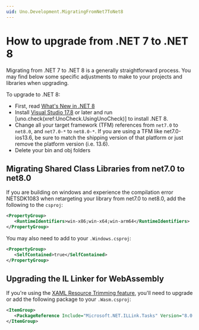 ```yaml
---
uid: Uno.Development.MigratingFromNet7ToNet8
---
```

# How to upgrade from .NET 7 to .NET 8

Migrating from .NET 7 to .NET 8 is a generally straightforward process. You may find below some specific adjustments to make to your projects and libraries when upgrading.

To upgrade to .NET 8:

- First, read [What's New in .NET 8](https://learn.microsoft.com/en-us/dotnet/core/whats-new/dotnet-8)
- Install [Visual Studio 17.8](https://visualstudio.microsoft.com/vs/) or later and run [uno.check(xref:UnoCheck.UsingUnoCheck)] to install .NET 8.
- Change all your target framework (TFM) references from `net7.0` to `net8.0`, and `net7.0-*` to `net8.0-*`. If you are using a TFM like net7.0-ios13.6, be sure to match the shipping version of that platform or just remove the platform version (i.e. 13.6).
- Delete your bin and obj folders

## Migrating Shared Class Libraries from net7.0 to net8.0

If you are building on windows and experience the compilation error NETSDK1083 when retargeting your library from net7.0 to net8.0, add the following to the `csproj`:

```xml
<PropertyGroup>
   <RuntimeIdentifiers>win-x86;win-x64;win-arm64</RuntimeIdentifiers>
</PropertyGroup>
```

You may also need to add to your `.Windows.csproj`:

```xml
<PropertyGroup>
   <SelfContained>true</SelfContained>
</PropertyGroup>
```

## Upgrading the IL Linker for WebAssembly

If you're using the [XAML Resource Trimming feature](xref:Uno.Features.ResourcesTrimming), you'll need to upgrade or add the following package to your `.Wasm.csproj`:

```xml
<ItemGroup>
   <PackageReference Include="Microsoft.NET.ILLink.Tasks" Version="8.0.0" />
</ItemGroup>
```
